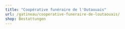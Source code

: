 ```yaml
---
title: "Coopérative funéraire de l'Outaouais"
url: /gatineau/cooperative-funeraire-de-loutaouais/
shop: Bestattungen
---
```

